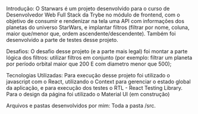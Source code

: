 Introdução:
O Starwars é um projeto desenvolvido para o curso de Desenvolvedor Web Full Stack da Trybe no módulo de frontend, com o objetivo de consumir e rendenizar na tela uma API com informações dos planetas do universo StarWars, e implantar filtros (filtrar por nome, coluna, maior que/menor que, ordem ascendente/descendente). Também foi desenvolvido a parte de testes desse projeto.

Desafios: 
O desafio desse projeto (e a parte mais legal) foi montar a parte lógica dos filtros: utilizar filtros em conjunto (por exemplo: filtrar um planeta por período orbital maior que 200 E com diametro menor que 500);

Tecnologias Utilizadas:
Para execução desse projeto foi utilizado o javascript com o React, utilizando o Context para gerenciar o estado global da aplicação, e para execução dos testes o RTL - React Testing Library. Para o design da página foi utilizado o Material UI (em construção)

Arquivos e pastas desenvolvidos por mim:
Toda a pasta /src.
